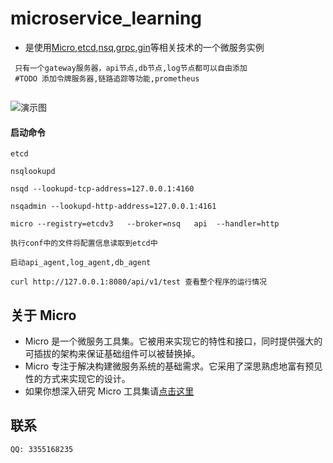 # microservice_learning

- 是使用[Micro](https://github.com/micro/micro),[etcd](https://github.com/coreos/etcd),[nsq](https://github.com/nsqio/nsq),[grpc](https://github.com/grpc/grpc-go),[gin](https://github.com/gin-gonic/gin)等相关技术的一个微服务实例

```
 只有一个gateway服务器，api节点,db节点,log节点都可以自由添加
 #TODO 添加令牌服务器,链路追踪等功能,prometheus
 
 ```
![演示图](https://github.com/hwholiday/microservice_learning/blob/master/20180824104336.png) 

#### 启动命令
```
etcd

nsqlookupd

nsqd --lookupd-tcp-address=127.0.0.1:4160

nsqadmin --lookupd-http-address=127.0.0.1:4161

micro --registry=etcdv3   --broker=nsq   api  --handler=http

执行conf中的文件将配置信息读取到etcd中

启动api_agent,log_agent,db_agent

curl http://127.0.0.1:8080/api/v1/test 查看整个程序的运行情况
```



## 关于 Micro
- Micro 是一个微服务工具集。它被用来实现它的特性和接口，同时提供强大的可插拔的架构来保证基础组件可以被替换掉。
- Micro 专注于解决构建微服务系统的基础需求。它采用了深思熟虑地富有预见性的方式来实现它的设计。
- 如果你想深入研究 Micro 工具集请[点击这里](https://github.com/micro/micro)


## 联系

    QQ: 3355168235


